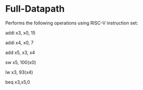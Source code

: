 # Full-Datapath
Performs the following operations using RISC-V instruction set:

addi x3, x0, 15

addi x4, x0, 7

add  x5, x3, x4

sw   x5, 100(x0)

lw   x3, 93(x4)

beq  x3,x5,0
